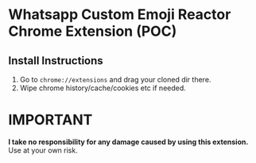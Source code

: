 # Whatsapp Custom Emoji Reactor Chrome Extension (POC)

## Install Instructions
1. Go to `chrome://extensions` and drag your cloned dir there.
2. Wipe chrome history/cache/cookies etc if needed.


# IMPORTANT
**I take no responsibility for any damage caused by using this extension.**
Use at your own risk.
